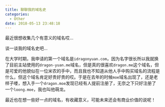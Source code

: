 ```yaml
---
title: 聊聊我的域名史
categories:
  - Other
date: 2018-05-13 23:48:18
---
```

最近很想收集几个有意义的域名哎…

谈一谈我的域名史吧…

在大学时期，我申请的第一个域名是`idragonyuan.com`，因为名字很长所以我就换了目前主站使用的`dragon-yuan.me`域名，但是真的很喜欢`dragon.me`这个域名，但是可爱的他貌似在一位米农的手中，而且我也不知道从他人手中购买域名的流程是什么，但这个域名肯定好贵好贵的哎。于是在去年的时候`moe`域名出现了，还是老样子喽，想入手一个`dragon.moe`发现已经有人提前注册了，无奈之下只好注册了一个`loong.moe`，我也叫他萌龙。

最近也在想一些好一点的域名，有收藏意义，可能未来还会有商业价值的说呢！
